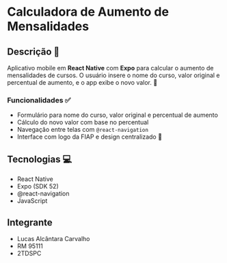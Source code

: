 # Calculadora de Aumento de Mensalidades

## Descrição 📝
Aplicativo mobile em **React Native** com **Expo** para calcular o aumento de mensalidades de cursos. O usuário insere o nome do curso, valor original e percentual de aumento, e o app exibe o novo valor. 🚀

### Funcionalidades ✅
- Formulário para nome do curso, valor original e percentual de aumento
- Cálculo do novo valor com base no percentual
- Navegação entre telas com `@react-navigation`
- Interface com logo da FIAP e design centralizado 🎨

## Tecnologias 💻
- React Native
- Expo (SDK 52)
- @react-navigation
- JavaScript

## Integrante
- Lucas Alcântara Carvalho
- RM 95111
- 2TDSPC
